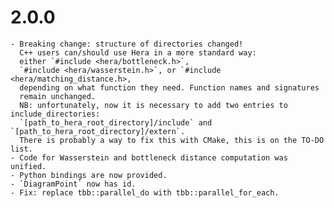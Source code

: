 # 2.0.0
    - Breaking change: structure of directories changed!
      C++ users can/should use Hera in a more standard way:
      either `#include <hera/bottleneck.h>`,
      `#include <hera/wasserstein.h>`, or `#include <hera/matching_distance.h>,
      depending on what function they need. Function names and signatures
      remain unchanged.
      NB: unfortunately, now it is necessary to add two entries to include_directories:
      `[path_to_hera_root_directory]/include` and `[path_to_hera_root_directory]/extern`.
      There is probably a way to fix this with CMake, this is on the TO-DO list.
    - Code for Wasserstein and bottleneck distance computation was unified.
    - Python bindings are now provided.
    - `DiagramPoint` now has id.
    - Fix: replace tbb::parallel_do with tbb::parallel_for_each.
